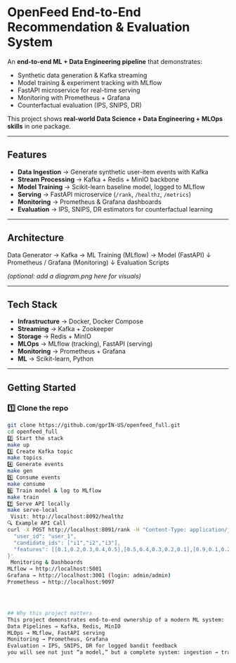 # OpenFeed  End-to-End Recommendation & Evaluation System

An **end-to-end ML + Data Engineering pipeline** that demonstrates:
- Synthetic data generation & Kafka streaming  
-  Model training & experiment tracking with MLflow  
-  FastAPI microservice for real-time serving  
-  Monitoring with Prometheus + Grafana  
-  Counterfactual evaluation (IPS, SNIPS, DR)  

This project shows **real-world Data Science + Data Engineering + MLOps skills** in one package.

---

##  Features
- **Data Ingestion** → Generate synthetic user-item events with Kafka  
- **Stream Processing** → Kafka + Redis + MinIO backbone  
- **Model Training** → Scikit-learn baseline model, logged to MLflow  
- **Serving** → FastAPI microservice (`/rank`, `/healthz`, `/metrics`)  
- **Monitoring** → Prometheus & Grafana dashboards  
- **Evaluation** → IPS, SNIPS, DR estimators for counterfactual learning  

---

## Architecture

Data Generator → Kafka → ML Training (MLflow) → Model (FastAPI)
↓
Prometheus / Grafana (Monitoring)
↓
Evaluation Scripts

*(optional: add a diagram.png here for visuals)*

---

##  Tech Stack
- **Infrastructure** → Docker, Docker Compose  
- **Streaming** → Kafka + Zookeeper  
- **Storage** → Redis + MinIO  
- **MLOps** → MLflow (tracking), FastAPI (serving)  
- **Monitoring** → Prometheus + Grafana  
- **ML** → Scikit-learn, Python  

---

## Getting Started

### 1️⃣ Clone the repo
```bash
git clone https://github.com/gprIN-US/openfeed_full.git
cd openfeed_full
2️⃣ Start the stack
make up
3️⃣ Create Kafka topic
make topics
4️⃣ Generate events
make gen
5️⃣ Consume events
make consume
6️⃣ Train model & log to MLflow
make train
7️⃣ Serve API locally
make serve-local
 Visit: http://localhost:8092/healthz
🔍 Example API Call
curl -X POST http://localhost:8091/rank -H "Content-Type: application/json" -d '{
  "user_id": "user_1",
  "candidate_ids": ["i1","i2","i3"],
  "features": [[0.1,0.2,0.3,0.4,0.5],[0.5,0.4,0.3,0.2,0.1],[0.9,0.1,0.2,0.1,0.0]]
}'
 Monitoring & Dashboards
MLflow → http://localhost:5001
Grafana → http://localhost:3001 (login: admin/admin)
Prometheus → http://localhost:9097




## Why this project matters
This project demonstrates end-to-end ownership of a modern ML system:
Data Pipelines → Kafka, Redis, MinIO
MLOps → MLflow, FastAPI serving
Monitoring → Prometheus, Grafana
Evaluation → IPS, SNIPS, DR for logged bandit feedback
you will see not just “a model,” but a complete system: ingestion → training → serving → monitoring → evaluation.
